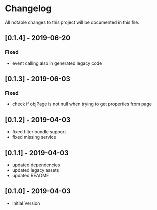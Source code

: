 # Changelog
All notable changes to this project will be documented in this file.

## [0.1.4] - 2019-06-20

### Fixed
- event calling also in generated legacy code

## [0.1.3] - 2019-06-03

### Fixed
- check if objPage is not null when trying to get properties from page

## [0.1.2] - 2019-04-03
- fixed filter bundle support
- fixed missing service

## [0.1.1] - 2019-04-03
- updated dependencies
- updated legacy assets
- updated README

## [0.1.0] - 2019-04-03
- initial Version